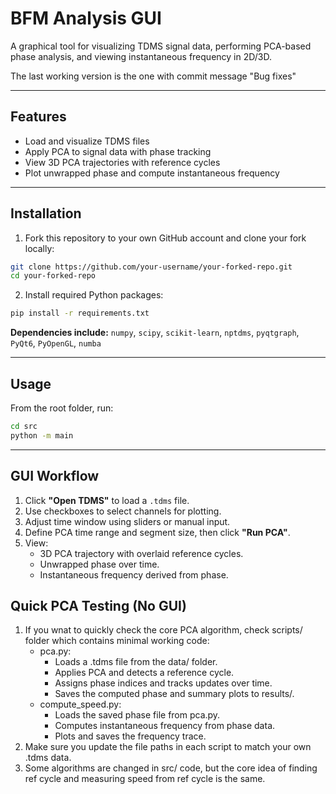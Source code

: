 # BFM Analysis GUI

A graphical tool for visualizing TDMS signal data, performing PCA-based phase analysis, and viewing instantaneous frequency in 2D/3D.

The last working version is the one with commit message "Bug fixes"

---

## Features
- Load and visualize TDMS files
- Apply PCA to signal data with phase tracking
- View 3D PCA trajectories with reference cycles
- Plot unwrapped phase and compute instantaneous frequency

---

## Installation
1. Fork this repository to your own GitHub account and clone your fork locally:
```bash
git clone https://github.com/your-username/your-forked-repo.git
cd your-forked-repo
```

2. Install required Python packages:
```bash
pip install -r requirements.txt
```

**Dependencies include:** `numpy`, `scipy`, `scikit-learn`, `nptdms`, `pyqtgraph`, `PyQt6`, `PyOpenGL`, `numba`

---

## Usage
From the root folder, run:
```bash
cd src
python -m main
```

---

## GUI Workflow
1. Click **"Open TDMS"** to load a `.tdms` file.
2. Use checkboxes to select channels for plotting.
3. Adjust time window using sliders or manual input.
4. Define PCA time range and segment size, then click **"Run PCA"**.
5. View:
   - 3D PCA trajectory with overlaid reference cycles.
   - Unwrapped phase over time.
   - Instantaneous frequency derived from phase.

## Quick PCA Testing (No GUI)
1. If you wnat to quickly check the core PCA algorithm, check scripts/ folder which contains minimal working code:
   - pca.py:
      - Loads a .tdms file from the data/ folder.
      - Applies PCA and detects a reference cycle.
      - Assigns phase indices and tracks updates over time.
      - Saves the computed phase and summary plots to results/.
   - compute_speed.py:
      - Loads the saved phase file from pca.py.
      - Computes instantaneous frequency from phase data.
      - Plots and saves the frequency trace.
2. Make sure you update the file paths in each script to match your own .tdms data.
3. Some algorithms are changed in src/ code, but the core idea of finding ref cycle and measuring speed from ref cycle is the same.

